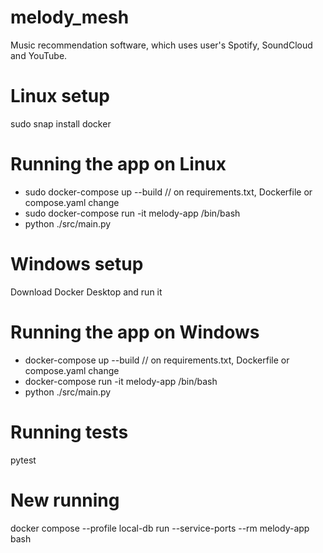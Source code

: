 # melody_mesh
Music recommendation software, which uses user's Spotify, SoundCloud and YouTube.


# Linux setup
sudo snap install docker

# Running the app on Linux
- sudo docker-compose up --build              // on requirements.txt, Dockerfile or compose.yaml change
- sudo docker-compose run -it melody-app /bin/bash
- python ./src/main.py


# Windows setup
Download Docker Desktop and run it

# Running the app on Windows
- docker-compose up --build                   // on requirements.txt, Dockerfile or compose.yaml change
- docker-compose run -it melody-app /bin/bash
- python ./src/main.py


# Running tests
pytest


# New running
docker compose --profile local-db run --service-ports --rm melody-app bash